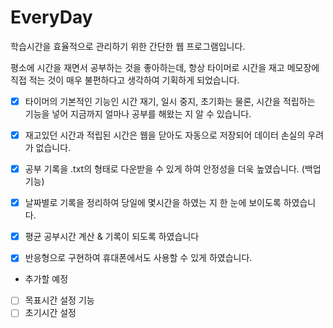 # EveryDay
학습시간을 효율적으로 관리하기 위한 간단한 웹 프로그램입니다.

평소에 시간을 재면서 공부하는 것을 좋아하는데, 항상 타이머로 시간을 재고 메모장에 직접 적는 것이 매우 불편하다고 생각하여 기획하게 되었습니다.

- [x] 타이머의 기본적인 기능인 시간 재기, 일시 중지, 초기화는 물론, 시간을 적립하는 기능을 넣어 지금까지 얼마나 공부를 해왔는 지 알 수 있습니다.

- [x] 재고있던 시간과 적립된 시간은 웹을 닫아도 자동으로 저장되어 데이터 손실의 우려가 없습니다. 

- [x] 공부 기록을 .txt의 형태로 다운받을 수 있게 하여 안정성을 더욱 높였습니다. (백업 기능)

- [x] 날짜별로 기록을 정리하여 당일에 몇시간을 하였는 지 한 눈에 보이도록 하였습니다.

- [x] 평균 공부시간 계산 & 기록이 되도록 하였습니다

- [x] 반응형으로 구현하여 휴대폰에서도 사용할 수 있게 하였습니다.

* 추가할 예정
- [ ] 목표시간 설정 기능
- [ ] 초기시간 설정 

